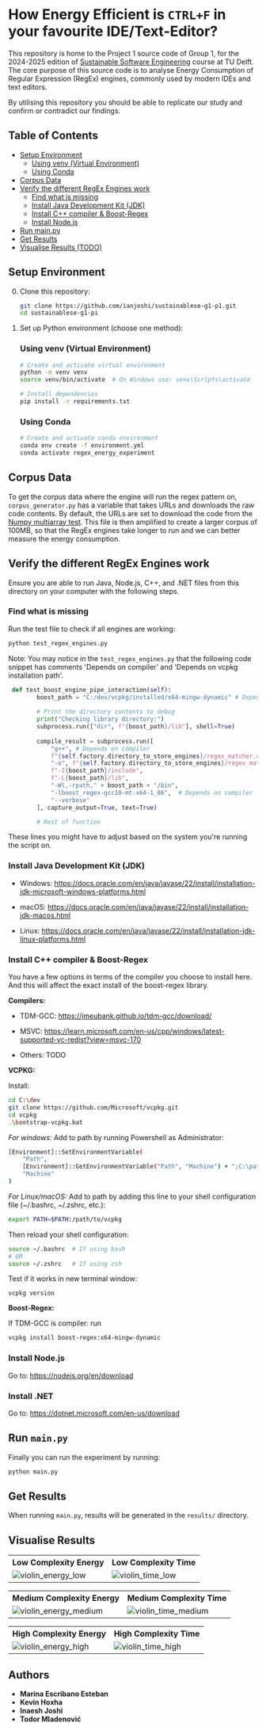 # How Energy Efficient is `CTRL+F` in your favourite IDE/Text-Editor? 
This repository is home to the Project 1 source code of Group 1, for the 2024-2025 edition of [Sustainable Software Engineering](https://luiscruz.github.io/course_sustainableSE/2025/) course at TU Delft. The core purpose of this source code is to analyse Energy Consumption of Regular Expression (RegEx) engines, commonly used by modern IDEs and text editors.

By utilising this repository you should be able to replicate our study and confirm or contradict our findings.

## Table of Contents
- [Setup Environment](#setup-environment)
  * [Using venv (Virtual Environment)](#using-venv-virtual-environment)
  * [Using Conda](#using-conda)
- [Corpus Data](#corpus-data)
- [Verify the different RegEx Engines work](#verify-the-different-regex-engines-work)
  * [Find what is missing](#find-what-is-missing)
  * [Install Java Development Kit (JDK)](#install-java-development-kit-jdk)
  * [Install C++ compiler & Boost-Regex](#install-c-compiler--boost-regex)
  * [Install Node.js](#install-nodejs)
- [Run main.py](#run-mainpy)
- [Get Results](#get-results)
- [Visualise Results (TODO)](#visualise-results)
 

## Setup Environment
0. Clone this repository:
   ```bash
   git clone https://github.com/ianjoshi/sustainablese-g1-p1.git
   cd sustainablese-g1-pi
   ```

1. Set up Python environment (choose one method):

   ### Using venv (Virtual Environment)
   ```bash
   # Create and activate virtual environment
   python -m venv venv
   source venv/bin/activate  # On Windows use: venv\Scripts\activate
   
   # Install dependencies
   pip install -r requirements.txt
   ```

   ### Using Conda
   ```bash
   # Create and activate conda environment
   conda env create -f environment.yml
   conda activate regex_energy_experiment
   ```


## Corpus Data
To get the corpus data where the engine will run the regex pattern on, `corpus_generator.py` has a variable that takes URLs and downloads the raw code contents. By default, the URLs are set to download the code from the [Numpy multiarray test](https://raw.githubusercontent.com/numpy/numpy/refs/heads/main/numpy/_core/tests/test_multiarray.py). This file is then amplified to create a larger corpus of 100MB, so that the RegEx engines take longer to run and we can better measure the energy consumption.

## Verify the different RegEx Engines work
Ensure you are able to run Java, Node.js, C++, and .NET files from this directory on your computer with the following steps.

### Find what is missing
Run the test file to check if all engines are working:
```bash
python test_regex_engines.py
```

Note: You may notice in the `test_regex_engines.py` that the following code snippet has comments 'Depends on compiler' and 'Depends on vcpkg installation path'. 
```python
 def test_boost_engine_pipe_interaction(self):
        boost_path = "C:/dev/vcpkg/installed/x64-mingw-dynamic" # Depends on vcpkg installation path
        
        # Print the directory contents to debug
        print("Checking library directory:")
        subprocess.run(["dir", f"{boost_path}/lib"], shell=True)
        
        compile_result = subprocess.run([
            "g++", # Depends on compiler
            f"{self.factory.directory_to_store_engines}/regex_matcher.cpp",
            "-o", f"{self.factory.directory_to_store_engines}/regex_matcher.exe",
            f"-I{boost_path}/include",
            f"-L{boost_path}/lib",
            "-Wl,-rpath," + boost_path + "/bin",
            "-lboost_regex-gcc10-mt-x64-1_86",  # Depends on compiler
            "--verbose"
        ], capture_output=True, text=True)

        # Rest of function
```

These lines you might have to adjust based on the system you're running the script on.

### Install Java Development Kit (JDK)
* Windows: https://docs.oracle.com/en/java/javase/22/install/installation-jdk-microsoft-windows-platforms.html

* macOS: https://docs.oracle.com/en/java/javase/22/install/installation-jdk-macos.html

* Linux: https://docs.oracle.com/en/java/javase/22/install/installation-jdk-linux-platforms.html


### Install C++ compiler & Boost-Regex
You have a few options in terms of the compiler you choose to install here. And this will affect the exact install of the boost-regex library.

**Compilers:**

* TDM-GCC: https://jmeubank.github.io/tdm-gcc/download/

* MSVC: https://learn.microsoft.com/en-us/cpp/windows/latest-supported-vc-redist?view=msvc-170

* Others: TODO


**VCPKG:**

Install:
```bash
cd C:\dev
git clone https://github.com/Microsoft/vcpkg.git
cd vcpkg
.\bootstrap-vcpkg.bat
```

*For windows:* Add to path by running Powershell as Administrator:
```bash
[Environment]::SetEnvironmentVariable(
    "Path",
    [Environment]::GetEnvironmentVariable("Path", "Machine") + ";C:\path\to\vcpkg",
    "Machine"
)
```

*For Linux/macOS:* Add to path by adding this line to your shell configuration file (~/.bashrc, ~/.zshrc, etc.):
```bash
export PATH=$PATH:/path/to/vcpkg
```

Then reload your shell configuration:
```bash
source ~/.bashrc  # If using bash
# OR
source ~/.zshrc   # If using zsh
```

Test if it works in new terminal window:
```
vcpkg version
```

**Boost-Regex:**

If TDM-GCC is compiler: run 
```bash 
vcpkg install boost-regex:x64-mingw-dynamic
```

### Install Node.js
Go to: https://nodejs.org/en/download

### Install .NET
Go to: https://dotnet.microsoft.com/en-us/download

## Run `main.py`
Finally you can run the experiment by running:
```bash
python main.py
```

## Get Results
When running `main.py`, results will be generated in the `results/` directory.

## Visualise Results

<table>
  <tr>
    <th>Low Complexity Energy</th>
    <th>Low Complexity Time</th>
  </tr>
  <tr>
    <td><img src="results/plots/violin_energy_low.png" alt="violin_energy_low"></td>
    <td><img src="results/plots/violin_time_low.png" alt="violin_time_low"></td>
  </tr>
</table>

<table>
  <tr>
    <th>Medium Complexity Energy</th>
    <th>Medium Complexity Time</th>
  </tr>
  <tr>
    <td><img src="results/plots/violin_energy_medium.png" alt="violin_energy_medium"></td>
    <td><img src="results/plots/violin_time_medium.png" alt="violin_time_medium"></td>
  </tr>
</table>

<table>
  <tr>
    <th>High Complexity Energy</th>
    <th>High Complexity Time</th>
  </tr>
  <tr>
    <td><img src="results/plots/violin_energy_high.png" alt="violin_energy_high"></td>
    <td><img src="results/plots/violin_time_high.png" alt="violin_time_high"></td>
  </tr>
</table>

## Authors

- **Marina Escribano Esteban**
- **Kevin Hoxha**
- **Inaesh Joshi**
- **Todor Mladenović**